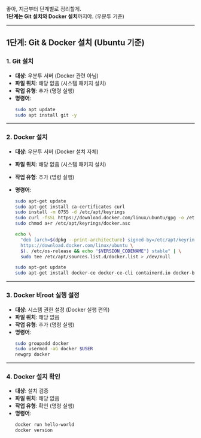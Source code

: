 좋아, 지금부터 단계별로 정리할게.  
**1단계는 Git 설치와 Docker 설치**까지야. (우분투 기준)

---

## 1단계: Git & Docker 설치 (Ubuntu 기준)

### 1. Git 설치  
- **대상**: 우분투 서버 (Docker 관련 아님)  
- **파일 위치**: 해당 없음 (시스템 패키지 설치)  
- **작업 유형**: 추가 (명령 실행)  
- **명령어**:
  ```bash
  sudo apt update
  sudo apt install git -y
  ```

---

### 2. Docker 설치  
- **대상**: 우분투 서버 (Docker 설치 자체)  
- **파일 위치**: 해당 없음 (시스템 패키지 설치)  
- **작업 유형**: 추가 (명령 실행)  
- **명령어**:
  ```bash
  sudo apt-get update
  sudo apt-get install ca-certificates curl
  sudo install -m 0755 -d /etc/apt/keyrings
  sudo curl -fsSL https://download.docker.com/linux/ubuntu/gpg -o /etc/apt/keyrings/docker.asc
  sudo chmod a+r /etc/apt/keyrings/docker.asc
  ```

  ```bash
  echo \
    "deb [arch=$(dpkg --print-architecture) signed-by=/etc/apt/keyrings/docker.asc] \
    https://download.docker.com/linux/ubuntu \
    $(. /etc/os-release && echo "$VERSION_CODENAME") stable" | \
    sudo tee /etc/apt/sources.list.d/docker.list > /dev/null

  sudo apt-get update
  sudo apt-get install docker-ce docker-ce-cli containerd.io docker-buildx-plugin docker-compose-plugin
  ```

---

### 3. Docker 비root 실행 설정  
- **대상**: 시스템 권한 설정 (Docker 실행 편의)  
- **파일 위치**: 해당 없음  
- **작업 유형**: 추가 (명령 실행)  
- **명령어**:
  ```bash
  sudo groupadd docker
  sudo usermod -aG docker $USER
  newgrp docker
  ```

---

### 4. Docker 설치 확인  
- **대상**: 설치 검증  
- **파일 위치**: 해당 없음  
- **작업 유형**: 확인 (명령 실행)  
- **명령어**:
  ```bash
  docker run hello-world
  docker version
  ```
